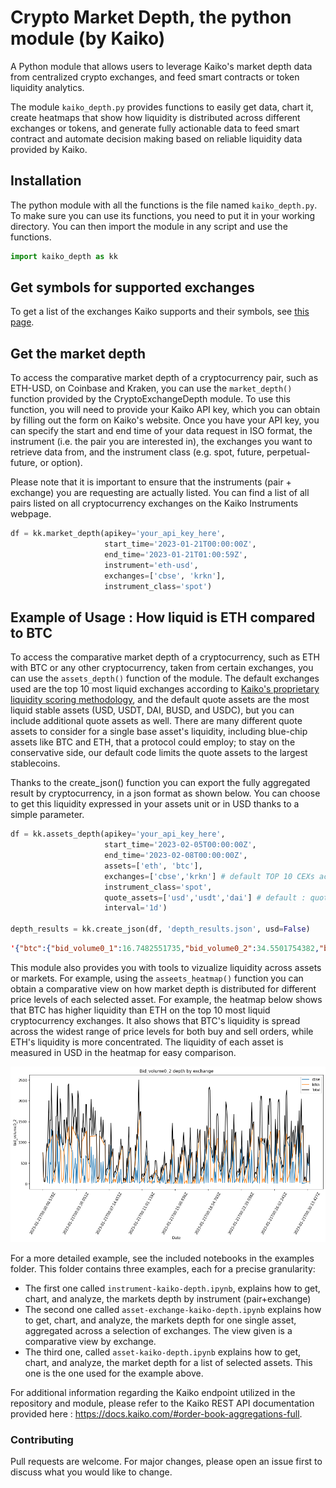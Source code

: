# Crypto Market Depth, the python module (by Kaiko)
A Python module that allows users to leverage Kaiko's market depth data from centralized crypto exchanges, and feed smart contracts or token liquidity analytics. 

The module `kaiko_depth.py` provides functions to easily get data, chart it, create heatmaps that show how liquidity is distributed across different exchanges or tokens, and generate fully actionable data to feed smart contract and automate decision making based on reliable liquidity data provided by Kaiko. 

## Installation 
The python module with all the functions is the file named `kaiko_depth.py`. To make sure you can use its functions, you need to put it in your working directory. You can then import the module in any script and use the functions. 
```python
import kaiko_depth as kk
```

## Get symbols for supported exchanges

To get a list of the exchanges Kaiko supports and their symbols, see [this page](https://docs.kaiko.com/#exchanges).

## Get the market depth

To access the comparative market depth of a cryptocurrency pair, such as ETH-USD, on Coinbase and Kraken, you can use the `market_depth()` function provided by the CryptoExchangeDepth module. To use this function, you will need to provide your Kaiko API key, which you can obtain by filling out the form on Kaiko's website. Once you have your API key, you can specify the start and end time of your data request in ISO format, the instrument (i.e. the pair you are interested in), the exchanges you want to retrieve data from, and the instrument class (e.g. spot, future, perpetual-future, or option).

Please note that it is important to ensure that the instruments (pair + exchange) you are requesting are actually listed. You can find a list of all pairs listed on all cryptocurrency exchanges on the Kaiko Instruments webpage.

```python
df = kk.market_depth(apikey='your_api_key_here', 
                     start_time='2023-01-21T00:00:00Z', 
                     end_time='2023-01-21T01:00:59Z',
                     instrument='eth-usd',
                     exchanges=['cbse', 'krkn'],
                     instrument_class='spot')
```

## Example of Usage : How liquid is ETH compared to BTC

To access the comparative market depth of a cryptocurrency, such as ETH with BTC or any other cryptocurrency, taken from certain exchanges, you can use the `assets_depth()` function of the module. The default exchanges used are the top 10 most liquid exchanges according to [Kaiko's proprietary liquidity scoring methodology](https://www.kaiko.com/pages/exchange-ranking), and the default quote assets are the most liquid stable assets (USD, USDT, DAI, BUSD, and USDC), but you can include additional quote assets as well. There are many different quote assets to consider for a single base asset's liquidity, including blue-chip assets like BTC and ETH, that a protocol could employ; to stay on the conservative side, our default code limits the quote assets to the largest stablecoins.

Thanks to the create_json() function you can export the fully aggregated result by cryptocurrency, in a json format as shown below. You can choose to get this liquidity expressed in your assets unit or in USD thanks to a simple parameter. 

```python
df = kk.assets_depth(apikey='your_api_key_here', 
                     start_time='2023-02-05T00:00:00Z', 
                     end_time='2023-02-08T00:00:00Z',
                     assets=['eth', 'btc'],
                     exchanges=['cbse','krkn'] # default TOP 10 CEXs according to Kaiko Exchange Ranking : https://www.kaiko.com/pages/exchange-ranking exchanges=['krkn','cbse', 'stmp', 'bnus', 'binc', 'gmni', 'btrx', 'itbi', 'huob', 'btba']
                     instrument_class='spot', 
                     quote_assets=['usd','usdt','dai'] # default : quote_assets=['usd', 'usdt', 'usdc', 'dai', 'busd']
                     interval='1d')
                     
depth_results = kk.create_json(df, 'depth_results.json', usd=False)
```

```json
'{"btc":{"bid_volume0_1":16.7482551735,"bid_volume0_2":34.5501754382,"bid_volume0_3":49.5365447891,"bid_volume0_4":66.7045709444,"bid_volume0_5":82.5017979636,"bid_volume0_6":92.6392662523,"bid_volume0_7":102.6195668302,"bid_volume0_8":109.7169341836,"bid_volume0_9":115.4954229915,"bid_volume1":120.7994288127,"bid_volume1_5":140.7090008651,"bid_volume2":151.7659178899,"bid_volume4":168.2382406089,"bid_volume6":177.4832565466,"bid_volume8":186.2163923501,"bid_volume10":202.9063020315,"ask_volume0_1":17.4204225631,"ask_volume0_2":34.8038365497,"ask_volume0_3":48.3797373838,"ask_volume0_4":64.3110720726,"ask_volume0_5":80.0302954201,"ask_volume0_6":90.7202434723,"ask_volume0_7":102.2947383194,"ask_volume0_8":109.6534839299,"ask_volume0_9":115.839209255,"ask_volume1":121.9345856949,"ask_volume1_5":136.4505837766,"ask_volume2":144.6291733767,"ask_volume4":157.7176369177,"ask_volume6":168.7699670691,"ask_volume8":185.640196348,"ask_volume10":206.1208593042},"eth":{"bid_volume0_1":126.8498307824,"bid_volume0_2":278.2420115734,"bid_volume0_3":416.4212087288,"bid_volume0_4":567.9821557265,"bid_volume0_5":714.5145193583,"bid_volume0_6":814.8814396563,"bid_volume0_7":899.495087891,"bid_volume0_8":972.3278915629,"bid_volume0_9":1027.0515507694,"bid_volume1":1075.2486887086,"bid_volume1_5":1251.0644402337,"bid_volume2":1480.1523777707,"bid_volume4":2156.9824906248,"bid_volume6":2619.6091270626,"bid_volume8":2749.8508791676,"bid_volume10":2839.2753963512,"ask_volume0_1":129.2197854587,"ask_volume0_2":277.4135905273,"ask_volume0_3":397.8959379245,"ask_volume0_4":533.9342554196,"ask_volume0_5":674.6145302331,"ask_volume0_6":768.7896606936,"ask_volume0_7":853.6979431363,"ask_volume0_8":920.1093034535,"ask_volume0_9":964.8815684735,"ask_volume1":1000.4175172021,"ask_volume1_5":1137.9688472657,"ask_volume2":1325.6228715742,"ask_volume4":1899.0836652647,"ask_volume6":2240.8783479793,"ask_volume8":2301.5578616548,"ask_volume10":2358.6740544248}}'
```
This module also provides you with tools to vizualize liquidity across assets or markets. For example, using the `asseets_heatmap()` function you can obtain a comparative view on how market depth is distributed for different price levels of each selected asset. For example, the heatmap below shows that BTC has higher liquidity than ETH on the top 10 most liquid cryptocurrency exchanges. It also shows that BTC's liquidity is spread across the widest range of price levels for both buy and sell orders, while ETH's liquidity is more concentrated. The liquidity of each asset is measured in USD in the heatmap for easy comparison.

![Alt text](https://github.com/anastmel/kaiko-cryptomarketdepth/blob/main/images/chart3.png)


For a more detailed example, see the included notebooks in the examples folder. This folder contains three examples, each for a precise granularity: 
- The first one called `instrument-kaiko-depth.ipynb`, explains how to get, chart, and analyze, the markets depth by instrument (pair+exchange)
- The second one called `asset-exchange-kaiko-depth.ipynb` explains how to get, chart, and analyze, the markets depth for one single asset, aggregated across a selection of exchanges. The view given is a comparative view by exchange. 
- The third one, called `asset-kaiko-depth.ipynb` explains how to get, chart, and analyze, the market depth for a list of selected assets. This one is the one used for the example above. 

For additional information regarding the Kaiko endpoint utilized in the repository and module, please refer to the Kaiko REST API documentation provided here : https://docs.kaiko.com/#order-book-aggregations-full. 

### Contributing

Pull requests are welcome. For major changes, please open an issue first to discuss what you would like to change.

